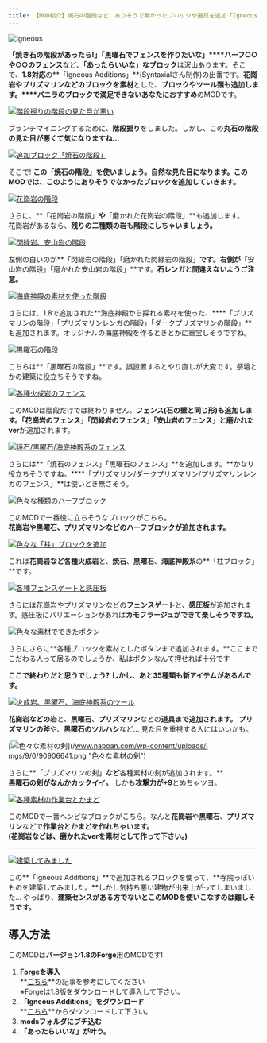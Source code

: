 ```yaml
---
title: 【MOD紹介】焼石の階段など、ありそうで無かったブロックや道具を追加「Igneous Additions」
---
```


![Igneous](https://cdn-ak.f.st-hatena.com/images/fotolife/s/sasigume/20210208/20210208125821.png)

**「焼き石の階段があったら!」「黒曜石でフェンスを作りたいな」****ハーフ○○や○○のフェンス**など、**「あったらいいな」なブロック**は沢山あります。そこで、**1.8対応**の**「Igneous Additions」**(Syntaxialさん制作)の出番です。**花崗岩やプリズマリンなどのブロックを素材**とした、**ブロックやツール類も追加します。****バニラのブロックで満足できないあなたにおすすめ**のMODです。

[![階段掘りの階段の見た目が悪い](https://cdn-ak.f.st-hatena.com/images/fotolife/s/sasigume/20210208/20210208180824.png)](#f/e/feee85d9.png "階段掘りの階段の見た目が悪い")

ブランチマイニングするために、**階段掘り**をしました。しかし、この**丸石の階段の見た目が悪くて気になりますね…**

[![追加ブロック「焼石の階段」](https://cdn-ak.f.st-hatena.com/images/fotolife/s/sasigume/20210208/20210208175452.png)](#f/2/f2dab2d9.png "追加ブロック「焼石の階段」")

そこで! **この「焼石の階段」を使いましょう。**自然な見た目になります。このMODでは、このように**ありそうでなかったブロックを追加していきます。**

[![花崗岩の階段](https://cdn-ak.f.st-hatena.com/images/fotolife/s/sasigume/20210208/20210208133036.png)](#2/e/2ea11203.png "花崗岩の階段")

さらに、**「花崗岩の階段」**や**「磨かれた花崗岩の階段」**も追加します。  
花崗岩があるなら、**残りの二種類の岩も階段にしちゃいましょう。**

[![閃緑岩、安山岩の階段](https://cdn-ak.f.st-hatena.com/images/fotolife/s/sasigume/20210208/20210208125247.png)](#0/9/091d5ade.png "閃緑岩、安山岩の階段")

左側の白いのが**「閃緑岩の階段」「磨かれた閃緑岩の階段」**です。右側が**「安山岩の階段」「磨かれた安山岩の階段」**です。**石レンガと間違えないようご注意。**

[![海底神殿の素材を使った階段](https://cdn-ak.f.st-hatena.com/images/fotolife/s/sasigume/20210208/20210208152314.png)](#9/d/9d5b73e9.png "海底神殿の素材を使った階段")

さらには、1.8で追加された**海底神殿から採れる素材を使った、****「プリズマリンの階段」「プリズマリンレンガの階段」「ダークプリズマリンの階段」**も追加されます。オリジナルの海底神殿を作るときとかに重宝しそうですね。

[![黒曜石の階段](https://cdn-ak.f.st-hatena.com/images/fotolife/s/sasigume/20210208/20210208131014.png)](#1/8/18c42df5.png "黒曜石の階段")

こちらは**「黒曜石の階段」**です。誤設置するとやり直しが大変です。祭壇とかの建築に役立ちそうですね。

[![各種火成岩のフェンス](https://cdn-ak.f.st-hatena.com/images/fotolife/s/sasigume/20210208/20210208161929.png)](#d/5/d54a345e.png "各種火成岩のフェンス")

このMODは階段だけでは終わりません。**フェンス(石の壁と同じ形)**も追加します。**「花崗岩のフェンス」「閃緑岩のフェンス」「安山岩のフェンス」**と**磨かれたver**が追加されます。

[![焼石/黒曜石/海底神殿系のフェンス](https://cdn-ak.f.st-hatena.com/images/fotolife/s/sasigume/20210208/20210208125103.png)](#0/7/075b0dc5.png "焼石/黒曜石/海底神殿系のフェンス")

さらには**「焼石のフェンス」「黒曜石のフェンス」**を追加します。**かなり役立ちそうですね。****「プリズマリン/ダークプリズマリン/プリズマリンレンガのフェンス」**は使いどき無さそう。

[![色々な種類のハーフブロック](https://cdn-ak.f.st-hatena.com/images/fotolife/s/sasigume/20210208/20210208161410.png)](#c/f/cf695786.png "色々な種類のハーフブロック")

このMODで一番役に立ちそうなブロックがこちら。  
**花崗岩や黒曜石、プリズマリンなどのハーフブロックが追加されます。**

[![色々な「柱」ブロックを追加](https://cdn-ak.f.st-hatena.com/images/fotolife/s/sasigume/20210208/20210208135943.png)](#4/e/4edb2288.png "色々な「柱」ブロックを追加")

これは**花崗岩など各種火成岩**と、**焼石**、**黒曜石**、**海底神殿系**の**「柱ブロック」**です。

[![各種フェンスゲートと感圧板](https://cdn-ak.f.st-hatena.com/images/fotolife/s/sasigume/20210208/20210208162336.png)](#d/8/d84f6fa8.png "各種フェンスゲートと感圧板")

さらには花崗岩やプリズマリンなどの**フェンスゲート**と、**感圧板**が追加されます。感圧板にバリエーションがあれば**カモフラージュができて楽しそうですね。**

[![色々な素材でできたボタン](https://cdn-ak.f.st-hatena.com/images/fotolife/s/sasigume/20210208/20210208131611.png)](#1/f/1faf7c12.png "色々な素材でできたボタン")

さらにさらに**各種ブロックを素材としたボタンまで追加されます。**ここまでこだわる人って居るのでしょうか、私はボタンなんて押せれば十分です

**ここで終わりだと思うでしょう? しかし、あと35種類も新アイテムがあるんです。**

[![火成岩、黒曜石、海底神殿系のツール](https://cdn-ak.f.st-hatena.com/images/fotolife/s/sasigume/20210208/20210208150259.jpg)](#8/8/883e73cb.jpg "火成岩、黒曜石、海底神殿系のツール")

**花崗岩などの岩**と、**黒曜石**、**プリズマリン**などの**道具まで追加されます。** **プリズマリンの斧**や、**黒曜石のツルハシ**など… 見た目を重視する人にはいいかも。

[![色々な素材の剣](https://cdn-ak.f.st-hatena.com/images/fotolife/s/sasigume/20210208/20210208151042.png)](/www.napoan.com/wp-content/uploads/i
mgs/9/0/90906641.png "色々な素材の剣")

さらに**「プリズマリンの剣」**など**各種素材の剣が追加されます。**  
**黒曜石の剣がなんかカックイイ。** しかも**攻撃力が+9**とめちゃツヨ。

[![各種素材の作業台とかまど](https://cdn-ak.f.st-hatena.com/images/fotolife/s/sasigume/20210208/20210208132208.png)](#2/6/261c1def.png "各種素材の作業台とかまど")

このMODで一番ヘンピなブロックがこちら。なんと**花崗岩**や**黒曜石**、**プリズマリン**などで**作業台とかまどを作れちゃいます。**  
**(花崗岩などは、磨かれたverを素材として作って下さい。)**

---

[![建築してみました](https://cdn-ak.f.st-hatena.com/images/fotolife/s/sasigume/20210208/20210208152518.png)](#9/f/9f9d5932.png "建築してみました")

この**「Igneous Additions」**で追加されるブロックを使って、**寺院っぽいものを建築してみました。**しかし気持ち悪い建物が出来上がってしまいました… やっぱり、**建築センスがある方でないとこのMODを使いこなすのは難しそうです。**

## 導入方法 

このMODは**バージョン1.8のForge**用のMODです!

1.  **Forgeを導入**  
    **[こちら](/minecraft-je/howto/install-forge/)**の記事を参考にしてください  
    ※Forgeは1.8版をダウンロードして導入して下さい。
2.  **「Igneous Additions」をダウンロード**  
    **[こちら](http://www.minecraftforum.net/forums/mapping-and-modding/minecraft-mods/2357019-igneous-additions-1-1-more-than-just-a-rock-2650 "「Igneous Additions」のダウンロード")**からダウンロードして下さい。
3.  **modsフォルダにブチ込む**
4.  **「あったらいいな」が叶う。**
